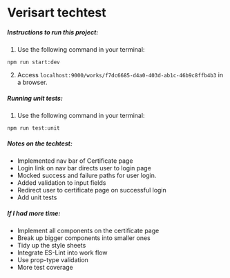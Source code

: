 # Verisart techtest

##### Instructions to run this project: 

1) Use the following command in your terminal:
```
npm run start:dev
```
2) Access `localhost:9000/works/f7dc6685-d4a0-403d-ab1c-46b9c8ffb4b3` in a browser.

##### Running unit tests:

1) Use the following command in your terminal:

```
npm run test:unit
```

##### Notes on the techtest:

* Implemented nav bar of Certificate page
* Login link on nav bar directs user to login page
* Mocked success and failure paths for user login.
* Added validation to input fields
* Redirect user to certificate page on successful login
* Add unit tests

##### If I had more time:

* Implement all components on the certificate page
* Break up bigger components into smaller ones
* Tidy up the style sheets
* Integrate ES-Lint into work flow
* Use prop-type validation
* More test coverage

